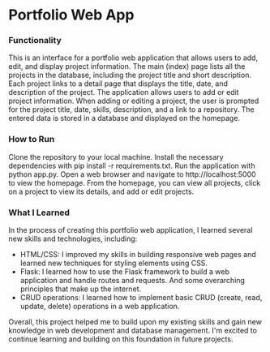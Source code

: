 # Portfolio Web App

### Functionality
This is an interface for a portfolio web application that allows users to add, edit, and display project information. 
The main (index) page lists all the projects in the database, including the project title and short description. 
Each project links to a detail page that displays the title, date, and description of the project.
The application allows users to add or edit project information. 
When adding or editing a project, the user is prompted for the project title, date, skills, description, and a link to a repository. 
The entered data is stored in a database and displayed on the homepage.


### How to Run
Clone the repository to your local machine.
Install the necessary dependencies with pip install -r requirements.txt.
Run the application with python app.py.
Open a web browser and navigate to http://localhost:5000 to view the homepage.
From the homepage, you can view all projects, click on a project to view its details, and add or edit projects.

### What I Learned
In the process of creating this portfolio web application, I learned several new skills and technologies, including:

- HTML/CSS: I improved my skills in building responsive web pages and learned new techniques for styling elements using CSS.
- Flask: I learned how to use the Flask framework to build a web application and handle routes and requests. And some overarching principles that make up the internet.
- CRUD operations: I learned how to implement basic CRUD (create, read, update, delete) operations in a web application.

Overall, this project helped me to build upon my existing skills and gain new knowledge in web development and database management. I'm excited to continue learning and building on this foundation in future projects.
